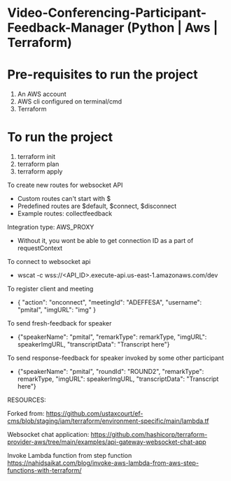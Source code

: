 # Video-Conferencing-Participant-Feedback-Manager (Python | Aws | Terraform)

# Pre-requisites to run the project
1. An AWS account
2. AWS cli configured on terminal/cmd
3. Terraform


# To run the project
1. terraform init
2. terraform plan
3. terraform apply
    

To create new routes for websocket API
- Custom routes can't start with $ 
- Predefined routes are $default, $connect, $disconnect
- Example routes: collectfeedback


Integration type: AWS_PROXY
- Without it, you wont be able to get connection ID as a part of requestContext

To connect to websocket api
-  wscat -c wss://<API_ID>.execute-api.us-east-1.amazonaws.com/dev


To register client and meeting
- { "action": "onconnect", "meetingId": "ADEFFESA", "username": "pmital", "imgURL": "img" }

To send fresh-feedback for speaker
- {"speakerName": "pmital", "remarkType": remarkType, "imgURL": speakerImgURL, "transcriptData": "Transcript here"}

To send response-feedback for speaker invoked by some other participant
- {"speakerName": "pmital", "roundId": "ROUND2", "remarkType": remarkType, "imgURL": speakerImgURL, "transcriptData": "Transcript here"}

RESOURCES:

Forked from: 
https://github.com/ustaxcourt/ef-cms/blob/staging/iam/terraform/environment-specific/main/lambda.tf

Websocket chat application:
https://github.com/hashicorp/terraform-provider-aws/tree/main/examples/api-gateway-websocket-chat-app

Invoke Lambda function from step function
https://nahidsaikat.com/blog/invoke-aws-lambda-from-aws-step-functions-with-terraform/


